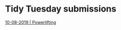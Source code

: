 # Tidy Tuesday submissions

[10-08-2019 | Powerlifting](https://connorrothschild.github.io/r/tt-powerlifting/)
